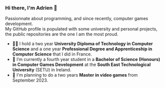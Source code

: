 ### Hi there, I'm Adrien 👋

Passionnate about programming, and since recently, computer games development.  
My GitHub profile is populated with some university and personal projects, the public repositories are the one I am the most proud.

- 👨‍🎓 I hold a two year **University Diploma of Technology in Computer Science** and a one year **Professional Degree and Apprenticeship in Computer Science** that I did in France.
- 🌱 I’m currently a fourth year student in a **Bachelor of Science (Honours) in Computer Games Development** at the **South East Technological University** (SETU) in Ireland.
- 🔭 I'm planning to do a two years **Master in video games** from September 2023.

